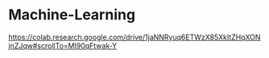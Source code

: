 # Machine-Learning





https://colab.research.google.com/drive/1jaNNRyuq6ETWzX85XkItZHqXONjnZJqw#scrollTo=MI90qFtwak-Y
